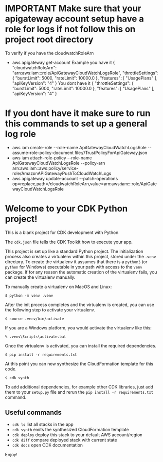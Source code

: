 # IMPORTANT Make sure that your apigateway account setup have a role for logs if not follow this on project root directory
To verify if you have the cloudwatchRoleArn
- aws apigateway get-account
Example you have it
{
    "cloudwatchRoleArn": "arn:aws:iam::<your-account-id>:role/ApiGatewayCloudWatchLogsRole",
    "throttleSettings": {
        "burstLimit": 5000,
        "rateLimit": 10000.0
    },
    "features": [
        "UsagePlans"
    ],
    "apiKeyVersion": "4"
}
You dont have it
{
    "throttleSettings": {
        "burstLimit": 5000,
        "rateLimit": 10000.0
    },
    "features": [
        "UsagePlans"
    ],
    "apiKeyVersion": "4"
}

# If you dont have it make sure to run this commands to set up a general log role
- aws iam create-role --role-name ApiGatewayCloudWatchLogsRole --assume-role-policy-document file://TrustPolicyForApiGateway.json
- aws iam attach-role-policy --role-name ApiGatewayCloudWatchLogsRole --policy-arn arn:aws:iam::aws:policy/service-role/AmazonAPIGatewayPushToCloudWatchLogs
- aws apigateway update-account --patch-operations op=replace,path=/cloudwatchRoleArn,value=arn:aws:iam::<your-account-id>:role/ApiGatewayCloudWatchLogsRole



# Welcome to your CDK Python project!

This is a blank project for CDK development with Python.

The `cdk.json` file tells the CDK Toolkit how to execute your app.

This project is set up like a standard Python project.  The initialization
process also creates a virtualenv within this project, stored under the `.venv`
directory.  To create the virtualenv it assumes that there is a `python3`
(or `python` for Windows) executable in your path with access to the `venv`
package. If for any reason the automatic creation of the virtualenv fails,
you can create the virtualenv manually.

To manually create a virtualenv on MacOS and Linux:

```
$ python -m venv .venv
```

After the init process completes and the virtualenv is created, you can use the following
step to activate your virtualenv.

```
$ source .venv/bin/activate
```

If you are a Windows platform, you would activate the virtualenv like this:

```
% .venv\Scripts\activate.bat
```

Once the virtualenv is activated, you can install the required dependencies.

```
$ pip install -r requirements.txt
```

At this point you can now synthesize the CloudFormation template for this code.

```
$ cdk synth
```

To add additional dependencies, for example other CDK libraries, just add
them to your `setup.py` file and rerun the `pip install -r requirements.txt`
command.

## Useful commands

 * `cdk ls`          list all stacks in the app
 * `cdk synth`       emits the synthesized CloudFormation template
 * `cdk deploy`      deploy this stack to your default AWS account/region
 * `cdk diff`        compare deployed stack with current state
 * `cdk docs`        open CDK documentation

Enjoy!

